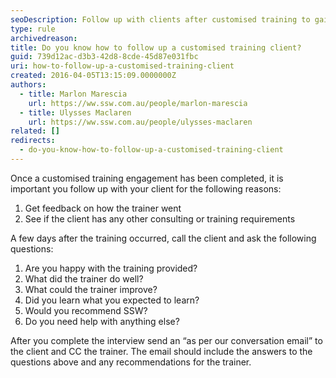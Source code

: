 ```yaml
---
seoDescription: Follow up with clients after customised training to gain feedback, identify areas for improvement and uncover potential new business opportunities.
type: rule
archivedreason:
title: Do you know how to follow up a customised training client?
guid: 739d12ac-d3b3-42d8-8cde-45d87e031fbc
uri: how-to-follow-up-a-customised-training-client
created: 2016-04-05T13:15:09.0000000Z
authors:
  - title: Marlon Marescia
    url: https://ww.ssw.com.au/people/marlon-marescia
  - title: Ulysses Maclaren
    url: https://ww.ssw.com.au/people/ulysses-maclaren
related: []
redirects:
  - do-you-know-how-to-follow-up-a-customised-training-client
---
```


Once a customised training engagement has been completed, it is important you follow up with your client for the following reasons:

1. Get feedback on how the trainer went
2. See if the client has any other consulting or training requirements

A few days after the training occurred, call the client and ask the following questions:

<!--endintro-->

1. Are you happy with the training provided?
2. What did the trainer do well?
3. What could the trainer improve?
4. Did you learn what you expected to learn?
5. Would you recommend SSW?
6. Do you need help with anything else?

After you complete the interview send an “as per our conversation email” to the client and CC the trainer. The email should include the answers to the questions above and any recommendations for the trainer.
